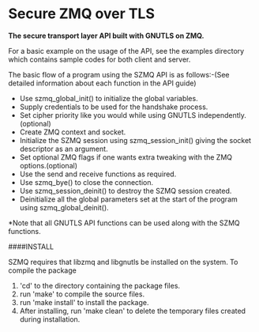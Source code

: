 Secure ZMQ over TLS
====

**The secure transport layer API built with GNUTLS on ZMQ.**

For a basic example on the usage of the API, see the examples directory which contains sample codes for both client and server.

The basic flow of a program using the SZMQ API is as follows:-(See detailed information about each function in the API guide)
- Use szmq_global_init() to initialize the global variables.
- Supply credentials to be used for the handshake process.
- Set cipher priority like you would while using GNUTLS independently.(optional)
- Create ZMQ context and socket.
- Initialize the SZMQ session using szmq_session_init() giving the socket descriptor as an argument.
- Set optional ZMQ flags if one wants extra tweaking with the ZMQ options.(optional)
- Use the send and receive functions as required.
- Use szmq_bye() to close the connection.
- Use szmq_session_deinit() to destroy the SZMQ session created.
- Deinitialize all the global parameters set at the start of the program using szmq_global_deinit().

*Note that all GNUTLS API functions can be used along with the SZMQ functions.

####INSTALL


SZMQ requires that libzmq and  libgnutls be installed on the system.
To compile the package 

1. 'cd' to the directory containing the package files.
2. run 'make' to compile the source files.
3. run 'make install' to install the package.
4. After installing, run 'make clean' to delete the temporary files created during installation.
